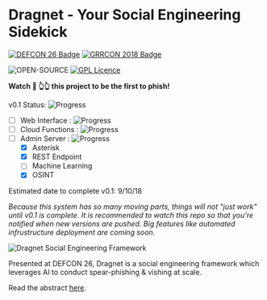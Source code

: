 # Dragnet - Your Social Engineering Sidekick
[![DEFCON 26 Badge](https://img.shields.io/badge/DEFCON-26-blue.svg)](https://defcon.org/html/defcon-26/dc-26-speakers.html#Kain)
[![GRRCON 2018 Badge](https://img.shields.io/badge/GRRCON-2018-green.svg)](https://grrcon.com/presentations)

![OPEN-SOURCE](https://img.shields.io/badge/OPEN-SOURCE-orange.svg)
[![GPL Licence](https://img.shields.io/badge/LICENSE-GPLv3-blue.svg)](https://opensource.org/licenses/GPL-3.0/)

**Watch 👀 👆👆 this project to be the first to phish!**

v0.1 Status: ![Progress](http://progressed.io/bar/92)

- [ ] Web Interface : ![Progress](http://progressed.io/bar/82)
- [ ] Cloud Functions : ![Progress](http://progressed.io/bar/70)
- [ ] Admin Server : ![Progress](http://progressed.io/bar/76)
  - [x] Asterisk
  - [x] REST Endpoint
  - [ ] Machine Learning
  - [x] OSINT

Estimated date to complete v0.1: 9/10/18

*Because this system has so many moving parts, things will not "just work" until v0.1 is complete. It is recommended to watch this repo so that you're notified when new versions are pushed. Big features like automated infrustructure deployment are coming soon.*

![Dragnet Social Engineering Framework](https://threat.tevora.com/content/images/2018/08/dragnet-social-engineering-1.png)

Presented at DEFCON 26, Dragnet is a social engineering framework which leverages AI to conduct spear-phishing & vishing at scale.

Read the abstract [here](https://defcon.org/html/defcon-26/dc-26-speakers.html#Kain).
